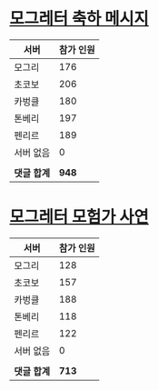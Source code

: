 # [모그레터 축하 메시지](./Event250701_v7_2_10th_moogleletter0.md)

|서버|참가 인원|
|-|-|
|모그리|176|
|초코보|206|
|카벙클|180|
|톤베리|197|
|펜리르|189|
|서버 없음|0|
|||
|**댓글 합계**|**948**|


# [모그레터 모험가 사연](./Event250701_v7_2_10th_moogleletter1.md)

|서버|참가 인원|
|-|-|
|모그리|128|
|초코보|157|
|카벙클|188|
|톤베리|118|
|펜리르|122|
|서버 없음|0|
|||
|**댓글 합계**|**713**|



